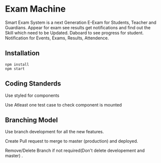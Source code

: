 # Exam Machine

Smart Exam System is a next Generation  E-Exam for Students, Teacher and Guardians.
Appear for exam see results get notifications and find out the Skill which need to be Updated.
Daboard to see progress for student.
Notification for Events, Exams, Results, Attendence.


## Installation

```node
npm install
npm start
```


## Coding Standerds

Use styled  for components

Use Atleast one test case to check component is mounted



## Branching Model
 Use branch development for all the new features.
 
 Create Pull request to merge to master (production) and deployed.
 
 Remove/Delete Branch if not required(Don't delete developement and master) .

